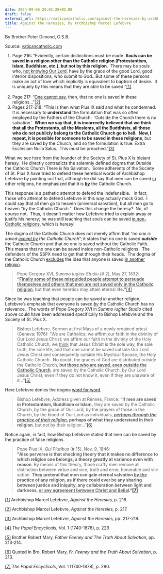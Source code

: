 ```yaml
---
date: 2024-09-06 20:02:28+02:00
draft: false
external_url: https://vaticancatholic.com/against-the-heresies-by-archbishop-marcel-lefebvre/
title: Against the Heresies, by Archbishop Marcel Lefebvre
---
```





By Brother Peter Dimond, O.S.B.

Source: [vaticancatholic.com](https://vaticancatholic.com/against-the-heresies-by-archbishop-marcel-lefebvre/)

<ol>
<li>Page 216: “Evidently, certain distinctions must be made. <strong>Souls can be saved in a religion other than the Catholic religion (Protestantism, Islam, Buddhism, etc.), but not by this religion</strong>.  There may be souls who, <u>not knowing Our Lord</u>, have by the grace of the good Lord, good interior dispositions, who submit to God...But some of these persons make an act of love which implicitly is equivalent to baptism of desire.  It is uniquely by this means that they are able to be saved.”<a href="#_edn1" name="_ednref1">[1]</a><br /><br /></li>
<li>Page 217: “<u>One cannot say</u>, then, that no one is saved in these religions…”<a href="#_edn2" name="_ednref2">[2]</a></li>
<li>Pages 217-218: “This is then what Pius IX said and what he condemned. It is necessary to<strong> understand </strong>the formulation that was so often employed by the Fathers of the Church:  ‘Outside the Church there is no salvation.’  <strong>When we say that, it is incorrectly believed that we think that all the Protestants, all the Moslems, all the Buddhists, all those who do not publicly belong to the Catholic Church go to hell.  Now, I repeat, it is possible for someone to be saved in these religions</strong>, but they are saved by the Church, and so the formulation is true: Extra Ecclesiam Nulla Salus.  This must be preached.”<a href="#_edn3" name="_ednref3">[3]</a></li>
</ol>
<p>What we see here from the founder of the Society of St. Pius X is blatant heresy.  He directly contradicts the solemnly defined dogma that Outside the Catholic Church There is No Salvation.  Some adherents of the Society of St. Pius X have tried to defend these heretical words of Archbishop Lefebvre by pointing out that, although he did say that men can be saved <u>in</u> other religions, he emphasized that it is <strong><em><u>by</u></em></strong> the Catholic Church.</p>
<p>This response is a pathetic attempt to defend the indefensible.   In fact, those who attempt to defend Lefebvre in this way actually mock God.  I could say that all men go to heaven (universal salvation), but all men go to heaven “by the Catholic Church.”  Does this change the heresy?  No, of course not.  Thus, it doesn’t matter how Lefebvre tried to explain away or justify his heresy; he was still teaching that souls can be saved <u>in non-Catholic religions,</u> which is heresy!</p>
<p>The dogma of the Catholic Church does not merely affirm that “<em>no one is saved <u>except by</u> the Catholic Church</em>”; it states that no one is saved <strong><em>outside</em></strong> the Catholic Church and that no one is saved without the Catholic Faith.  This means that no one can be saved inside non-Catholic religions.  The defenders of the SSPX need to get that through their heads.  The dogma of the Catholic Church <u>excludes</u> the idea that anyone is saved <u>in another religion</u>. </p>
<blockquote>
<p>Pope Gregory XVI, <em>Summo Iugiter Studio</em> (# 2), May 27, 1832:<br /><strong>“<u>Finally some of these misguided people attempt to persuade themselves and others that men are not saved only in the Catholic religion</u></strong>, but that even heretics may attain eternal life<strong>.”</strong><a href="#_edn4" name="_ednref4">[4]</a></p>
</blockquote>
<p>Since he was teaching that people can be saved <em>in</em> another religion, Lefebvre’s emphasis that everyone is saved <em><u>by</u></em> the Catholic Church has no relevance.  The words of Pope Gregory XVI in <em>Summo Iugiter Studio</em> cited above could have been addressed specifically to Bishop Lefebvre and the Society of St. Pius X.</p>
<blockquote>
<p>Bishop Lefebvre, Sermon at first Mass of a newly ordained priest (Geneva: 1976): “We are Catholics; we affirm our faith in the divinity of Our Lord Jesus Christ; we affirm our faith in the divinity of the Holy Catholic Church; we <u>think</u> that Jesus Christ is the sole way, the sole truth, the sole life, and that one cannot be saved outside Our Lord Jesus Christ and consequently outside His Mystical Spouse, the Holy Catholic Church.  No doubt, the graces of God are distributed outside the Catholic Church, <strong>but <u>those who are saved</u></strong><u>, <strong>even outside the Catholic Church</strong></u>, are saved by the Catholic Church, by Our Lord Jesus Christ, even if they do not know it, even if they are unaware of it...”<a href="#_edn5" name="_ednref5">[5]</a></p>
</blockquote>
<p>Here Lefebvre denies the dogma <u>word for word</u>.</p>
<blockquote>
<p>Bishop Lefebvre, Address given at Rennes, France: “<strong>If men are saved in Protestantism, Buddhism or Islam,</strong> they are saved by the Catholic Church, by the grace of Our Lord, by the prayers of those in the Church, by the blood of Our Lord as individuals, <strong><em><u>perhaps through the practice of their religion</u></em>, perhaps of what they understand in their religion</strong>, but not by their religion…”<a href="#_edn6" name="_ednref6">[6]</a></p>
</blockquote>
<p>Notice again, in fact, how Bishop Lefebvre stated that men can be saved by the practice of false religions.</p>
<blockquote>
<p>Pope Pius IX, <em>Qui Pluribus</em> (# 15), Nov. 9, 1846: <br /><strong>"Also perverse is that shocking theory that it makes no difference to which religion one belongs, a theory greatly at variance even with reason</strong>. By means of this theory, those crafty men remove all distinction between virtue and vice, truth and error, honorable and vile action. <strong>They pretend that men can gain eternal salvation <u>by the practice of any religion</u>, as if there could ever be any sharing between justice and iniquity, any collaboration between light and darkness, <u>or any agreement between Christ and Belial</u>."<a href="#_edn7" name="_ednref7">[7]</a></strong></p>
</blockquote>
<div class="footnotes">
<p><a href="#_ednref1" name="_edn1">[1]</a> Archbishop Marcel Lefebvre, <em>Against the Heresies, </em>p. 216.</p>
<p><a href="#_ednref2" name="_edn2">[2]</a> Archbishop Marcel Lefebvre, <em>Against the Heresies,</em> p. 217.</p>
<p><a href="#_ednref3" name="_edn3">[3]</a> Archbishop Marcel Lefebvre, <em>Against the Heresies,</em> pp. 217-218.</p>
<p><a href="#_ednref4" name="_edn4">[4]</a> <em>The Papal Encyclicals</em>, Vol. 1 (1740-1878), p. 229.</p>
<p><a href="#_ednref5" name="_edn5">[5]</a> Brother Robert Mary, <em>Father Feeney and The Truth About Salvation, </em>pp. 213-214.</p>
<p><a href="#_ednref6" name="_edn6">[6]</a> Quoted in Bro. Robert Mary, <em>Fr. Feeney and the Truth About Salvation</em>, p. 213.</p>
<p><a href="#_ednref7" name="_edn7">[7]</a> <em>The Papal Encyclicals</em>, Vol. 1 (1740-1878), p. 280.</p>
</div>
